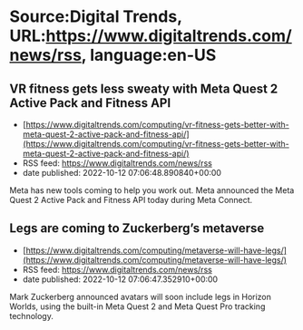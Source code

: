 # Source:Digital Trends, URL:https://www.digitaltrends.com/news/rss, language:en-US

## VR fitness gets less sweaty with Meta Quest 2 Active Pack and Fitness API
 - [https://www.digitaltrends.com/computing/vr-fitness-gets-better-with-meta-quest-2-active-pack-and-fitness-api/](https://www.digitaltrends.com/computing/vr-fitness-gets-better-with-meta-quest-2-active-pack-and-fitness-api/)
 - RSS feed: https://www.digitaltrends.com/news/rss
 - date published: 2022-10-12 07:06:48.890840+00:00

Meta has new tools coming to help you work out. Meta announced the Meta Quest 2 Active Pack and Fitness API today during Meta Connect.

## Legs are coming to Zuckerberg’s metaverse
 - [https://www.digitaltrends.com/computing/metaverse-will-have-legs/](https://www.digitaltrends.com/computing/metaverse-will-have-legs/)
 - RSS feed: https://www.digitaltrends.com/news/rss
 - date published: 2022-10-12 07:06:47.352910+00:00

Mark Zuckerberg announced avatars will soon include legs in Horizon Worlds, using the built-in Meta Quest 2 and Meta Quest Pro tracking technology.

